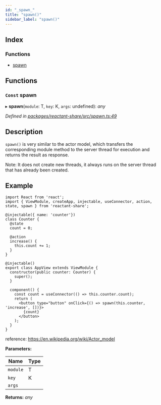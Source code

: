 ```yaml
---
id: "_spawn_"
title: "spawn()"
sidebar_label: "spawn()"
---
```


## Index

### Functions

* [spawn](_spawn_.md#const-spawn)

## Functions

### `Const` spawn

▸ **spawn**(`module`: T, `key`: K, `args`: undefined): *any*

*Defined in [packages/reactant-share/src/spawn.ts:49](https://github.com/unadlib/reactant/blob/a019d587/packages/reactant-share/src/spawn.ts#L49)*

## Description

`spawn()` is very similar to the actor model,
 which transfers the corresponding module method to the server thread for execution and returns the result as response.

Note: It does not create new threads, it always runs on the server thread that has already been created.

## Example

```tsx
import React from 'react';
import { ViewModule, createApp, injectable, useConnector, action, state, spawn } from 'reactant-share';

@injectable({ name: 'counter'})
class Counter {
  @state
  count = 0;

  @action
  increase() {
    this.count += 1;
  }
}

@injectable()
export class AppView extends ViewModule {
  constructor(public counter: Counter) {
    super();
  }

  component() {
    const count = useConnector(() => this.counter.count);
    return (
      <button type="button" onClick={() => spawn(this.counter, 'increase', [])}>
        {count}
      </button>
    );
  }
}
```
reference: https://en.wikipedia.org/wiki/Actor_model

**Parameters:**

Name | Type |
------ | ------ |
`module` | T |
`key` | K |
`args` |  |

**Returns:** *any*
